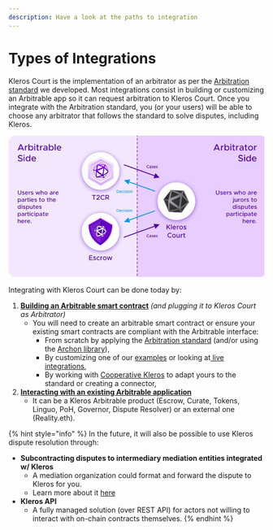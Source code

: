 ```yaml
---
description: Have a look at the paths to integration
---
```


# Types of Integrations

Kleros Court is the implementation of an arbitrator as per the [Arbitration standard](https://kleros.gitbook.io/docs/developer/erc-792-arbitration-standard) we developed. Most integrations consist in building or customizing an Arbitrable app so it can request arbitration to Kleros Court. Once you integrate with the Arbitration standard, you (or your users) will be able to choose any arbitrator that follows the standard to solve disputes, including Kleros.

![](<../../.gitbook/assets/image (48) (3) (3) (3) (2) (1) (1) (1).png>)

Integrating with Kleros Court can be done today by:

1. [**Building an Arbitrable smart contract**](https://kleros.gitbook.io/docs/integrations/types-of-integrations/smart-contract-integration) _(and plugging it to Kleros Court as Arbitrator)_
   * You will need to create an arbitrable smart contract or ensure your existing smart contracts are compliant with the Arbitrable interface:
     * From scratch by applying the [Arbitration standard](https://kleros.gitbook.io/docs/developer/erc-792-arbitration-standard) (and/or using the [Archon library](https://kleros.gitbook.io/docs/developer/archon-ethereum-arbitration-standard-api)),
     * By customizing one of our [examples](https://github.com/kleros/erc-792/tree/master/contracts/examples) or looking at[ live integrations](https://kleros.gitbook.io/docs/integrations/live-and-upcoming-integrations),
     * By working with [Cooperative Kleros](mailto:contact@kleros.io) to adapt yours to the standard or creating a connector,
2. [**Interacting with an existing Arbitrable application**](https://kleros.gitbook.io/docs/integrations/types-of-integrations/interacting-with-arbitrable-app)
   * It can be a Kleros Arbitrable product (Escrow, Curate, Tokens, Linguo, PoH, Governor, Dispute Resolver) or an external one (Reality.eth).

{% hint style="info" %}
In the future, it will also be possible to use Kleros dispute resolution through:

* **Subcontracting disputes to intermediary mediation entities integrated w/ Kleros**
  * A mediation organization could format and forward the dispute to Kleros for you.
  * Learn more about it [here](https://blog.kleros.io/kleros-layer-2/)
* **Kleros API**
  * A fully managed solution (over REST API) for actors not willing to interact with on-chain contracts themselves.
{% endhint %}
